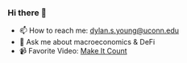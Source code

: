 ### Hi there 👋

- 📫 How to reach me: dylan.s.young@uconn.edu
- 💬 Ask me about macroeconomics & DeFi
- 📹 Favorite Video: [Make It Count](https://www.youtube.com/watch?v=WxfZkMm3wcg&t=77s&ab_channel=CaseyNeistat)


<!--
**dylan-s-young/dylan-s-young** is a ✨ _special_ ✨ repository because its `README.md` (this file) appears on your GitHub profile.

Here are some ideas to get you started:

- 🔭 I’m currently working on ...
- 🌱 I’m currently learning ...
- 👯 I’m looking to collaborate on ...
- 🤔 I’m looking for help with ...
- 💬 Ask me about ...
- 📫 How to reach me: ...
- 😄 Pronouns: ...
- ⚡ Fun fact: ...
-->
